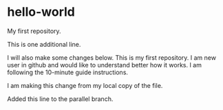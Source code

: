 # hello-world
My first repository.


This is one additional line. 

I will also make some changes below.
This is my first repository. I am new user in github and would like to understand better how it works.
I am following the 10-minute guide instructions.

I am making this change from my local copy of the file.

Added this line to the parallel branch.